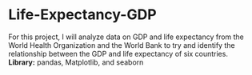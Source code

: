 # Life-Expectancy-GDP
For this project, I will analyze data on GDP and life expectancy from the World Health Organization and the World Bank to try and identify the relationship between the GDP and life expectancy of six countries.<br>
**Library:** pandas, Matplotlib, and seaborn
